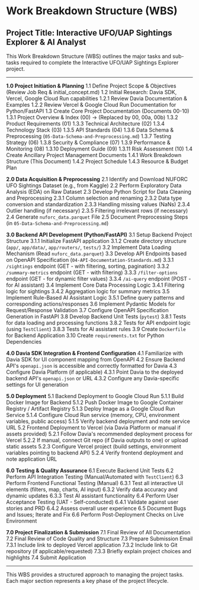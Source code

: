 # Work Breakdown Structure (WBS)
## Project Title: Interactive UFO/UAP Sightings Explorer & AI Analyst

This Work Breakdown Structure (WBS) outlines the major tasks and sub-tasks required to complete the Interactive UFO/UAP Sightings Explorer project.

---

**1.0 Project Initiation & Planning**
    1.1 Define Project Scope & Objectives (Review Job Req & initial_concept.md)
    1.2 Initial Research: Davia SDK, Vercel, Google Cloud Run capabilities
        1.2.1 Review Davia Documentation & Examples
        1.2.2 Review Vercel & Google Cloud Run Documentation for Python/FastAPI
    1.3 Create Core Project Documentation (Documents 00-10)
        1.3.1 Project Overview & Index (00) -> (Replaced by 00, 00a, 00b)
        1.3.2 Product Requirements (01)
        1.3.3 Technical Architecture (02)
        1.3.4 Technology Stack (03)
        1.3.5 API Standards (04)
        1.3.6 Data Schema & Preprocessing (`05-Data-Schema-and-Preprocessing.md`)
        1.3.7 Testing Strategy (06)
        1.3.8 Security & Compliance (07)
        1.3.9 Performance & Monitoring (08)
        1.3.10 Deployment Guide (09)
        1.3.11 Risk Assessment (10)
    1.4 Create Ancillary Project Management Documents
        1.4.1 Work Breakdown Structure (This Document)
        1.4.2 Project Schedule
        1.4.3 Resource & Budget Plan

**2.0 Data Acquisition & Preprocessing**
    2.1 Identify and Download NUFORC UFO Sightings Dataset (e.g., from Kaggle)
    2.2 Perform Exploratory Data Analysis (EDA) on Raw Dataset
    2.3 Develop Python Script for Data Cleaning and Preprocessing
        2.3.1 Column selection and renaming
        2.3.2 Data type conversion and standardization
        2.3.3 Handling missing values (NaNs)
        2.3.4 Outlier handling (if necessary)
        2.3.5 Filtering irrelevant rows (if necessary)
    2.4 Generate `nuforc_data.parquet` File
    2.5 Document Preprocessing Steps (in `05-Data-Schema-and-Preprocessing.md`)

**3.0 Backend API Development (Python/FastAPI)**
    3.1 Setup Backend Project Structure
        3.1.1 Initialize FastAPI application
        3.1.2 Create directory structure (`app/`, `app/data/`, `app/routers/`, `tests/`)
    3.2 Implement Data Loading Mechanism (Read `nuforc_data.parquet`)
    3.3 Develop API Endpoints based on OpenAPI Specification (`04-API-Documentation-Standards.md`)
        3.3.1 `/sightings` endpoint (GET - with filtering, sorting, pagination)
        3.3.2 `/summary-metrics` endpoint (GET - with filtering)
        3.3.3 `/filter-options` endpoint (GET - for dynamic filter values)
        3.3.4 `/ai-query` endpoint (POST - for AI assistant)
    3.4 Implement Core Data Processing Logic
        3.4.1 Filtering logic for sightings
        3.4.2 Aggregation logic for summary metrics
    3.5 Implement Rule-Based AI Assistant Logic
        3.5.1 Define query patterns and corresponding actions/responses
    3.6 Implement Pydantic Models for Request/Response Validation
    3.7 Configure OpenAPI Specification Generation in FastAPI
    3.8 Develop Backend Unit Tests (`pytest`)
        3.8.1 Tests for data loading and processing functions
        3.8.2 Tests for API endpoint logic (using `TestClient`)
        3.8.3 Tests for AI assistant rules
    3.9 Create `Dockerfile` for Backend Application
    3.10 Create `requirements.txt` for Python Dependencies

**4.0 Davia SDK Integration & Frontend Configuration**
    4.1 Familiarize with Davia SDK for UI component mapping from OpenAPI
    4.2 Ensure Backend API's `openapi.json` is accessible and correctly formatted for Davia
    4.3 Configure Davia Platform (if applicable)
        4.3.1 Point Davia to the deployed backend API's `openapi.json` or URL
        4.3.2 Configure any Davia-specific settings for UI generation

**5.0 Deployment**
    5.1 Backend Deployment to Google Cloud Run
        5.1.1 Build Docker Image for Backend
        5.1.2 Push Docker Image to Google Container Registry / Artifact Registry
        5.1.3 Deploy Image as a Google Cloud Run Service
        5.1.4 Configure Cloud Run service (memory, CPU, environment variables, public access)
        5.1.5 Verify backend deployment and note service URL
    5.2 Frontend Deployment to Vercel (via Davia Platform or manual if assets provided)
        5.2.1 Follow Davia's recommended deployment process for Vercel
        5.2.2 If manual, connect Git repo (if Davia outputs to one) or upload static assets
        5.2.3 Configure Vercel project (build settings, environment variables pointing to backend API)
        5.2.4 Verify frontend deployment and note application URL

**6.0 Testing & Quality Assurance**
    6.1 Execute Backend Unit Tests
    6.2 Perform API Integration Testing (Manual/Automated with `TestClient`)
    6.3 Perform Frontend Functional Testing (Manual)
        6.3.1 Test all interactive UI elements (filters, map, charts, AI input)
        6.3.2 Verify data accuracy and dynamic updates
        6.3.3 Test AI assistant functionality
    6.4 Perform User Acceptance Testing (UAT - Self-conducted)
        6.4.1 Validate against user stories and PRD
        6.4.2 Assess overall user experience
    6.5 Document Bugs and Issues; Iterate and Fix
    6.6 Perform Post-Deployment Checks on Live Environment

**7.0 Project Finalization & Submission**
    7.1 Final Review of All Documentation
    7.2 Final Review of Code Quality and Structure
    7.3 Prepare Submission Email
        7.3.1 Include link to deployed Vercel application
        7.3.2 Include link to Git repository (if applicable/requested)
        7.3.3 Briefly explain project choices and highlights
    7.4 Submit Application

---
This WBS provides a structured approach to managing the project tasks. Each major section represents a key phase of the project lifecycle.

